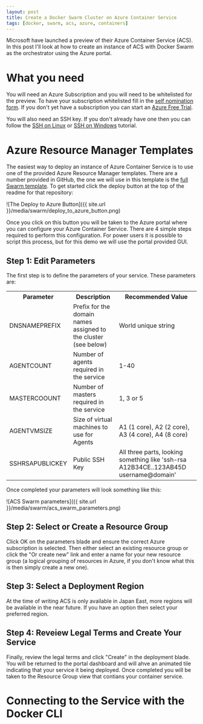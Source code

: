 ```yaml
---
layout: post
title: Create a Docker Swarm Cluster on Azure Container Service
tags: [docker, swarm, acs, azure, containers]
---
```


Microsoft have launched a preview of their Azure Container Service
(ACS). In this post I'll look at how to create an instance of ACS
with Docker Swarm as the orchestrator using the Azure portal.

# What you need

You will need an Azure Subscription and you will need to be
whitelisted for the preview. To have your subscription whitelisted
fill in the [self nomination form](http://aka.ms/acspreview). If you
don't yet have a subscription you can start an [Azure Free
Trial](http://www.windowsazure.com/en-us/pricing/free-trial/?WT.mc_id=AA4C1C935).

You will also need an SSH key. If you don't already have one then you
can follow the [SSH on
Linux](https://azure.microsoft.com/en-us/documentation/articles/virtual-machines-linux-use-ssh-key/)
or [SSH on
Windows](https://azure.microsoft.com/en-us/documentation/articles/virtual-machines-windows-use-ssh-key/)
tutorial.

# Azure Resource Manager Templates

The easiest way to deploy an instance of Azure Container Service is to
use one of the provided Azure Resource Manager templates. There are a
number provided in GitHub, the one we will use in this template is the
[full Swarm template](http://aka.ms/dockerswarm). To get started click
the deploy button at the top of the readme for that repository:

![The Deploy to Azure Button]({{ site.url }}/media/swarm/deploy_to_azure_button.png)

Once you click on this button you will be taken to the Azure portal
where you can configure your Azure Container Service. There are 4
simple steps required to perform this configuration. For power users
it is possible to script this process, but for this demo we will use
the portal provided GUI.

## Step 1: Edit Parameters

The first step is to define the parameters of your service. These
parameters are:

<table>
  <tr>
    <th>Parameter</th>
    <th>Description</th>
    <th>Recommended Value</th>
  </tr>
  <tr>
    <td>DNSNAMEPREFIX</td>
    <td>Prefix for the domain names assigned to the cluster (see below)</td>
    <td>World unique string </td>
  </tr>
  <tr>
    <td>AGENTCOUNT</td>
    <td>Number of agents required in the service</td>
    <td>1-40</td>
  </tr>
  <tr>
    <td>MASTERCOOUNT</td>
    <td>Number of masters required in the service</td>
    <td>1, 3 or 5 </td>
  </tr>
  <tr>
    <td>AGENTVMSIZE</td>
    <td>Size of virtual machines to use for Agents</td>
    <td>A1 (1 core), A2 (2 core), A3 (4 core), A4 (8 core) </td>
  </tr>
  <tr>
    <td>SSHRSAPUBLICKEY</td>
    <td>Public SSH Key</td>
    <td>All three parts, looking something like 'ssh-rsa A12B34CE..123AB45D username@domain'</td>
  </tr>
</table>

Once completed your parameters will look something like this:

![ACS Swarm parameters]({{ site.url }}/media/swarm/acs_swarm_parameters.png)

## Step 2: Select or Create a Resource Group

Click OK on the parameters blade and ensure the correct Azure
subscription is selected. Then either select an existing resource
group or click the "Or create new" link and enter a name for your new
resource group (a logical grouping of resources in Azure, if you don't
know what this is then simply create a new one).

## Step 3: Select a Deployment Region

At the time of writing ACS is only available in Japan East, more
regions will be available in the near future. If you have an option
then select your preferred region.

## Step 4: Reveiew Legal Terms and Create Your Service

Finally, review the legal terms and click "Create" in the deployment
blade. You will be returned to the portal dashboard and will ahve an
animated tile indicating that your service it being deployed. Once
completed you will be taken to the Resource Group view that contians
your container service.

# Connecting to the Service with the Docker CLI

